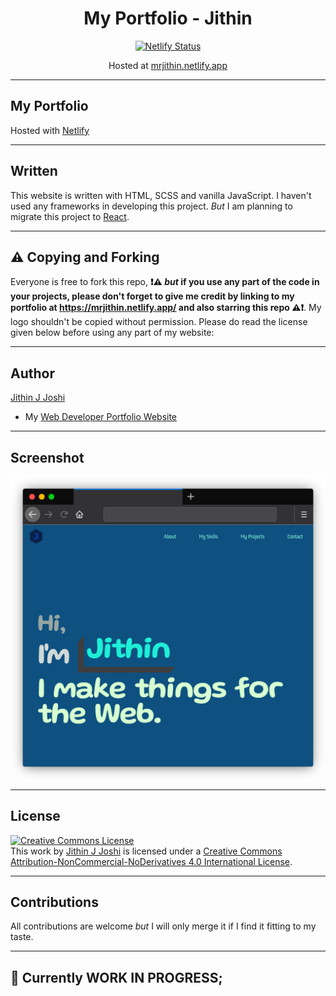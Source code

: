 <div align="center">
  <h1>My Portfolio - Jithin</h1>
  <a href="https://app.netlify.com/sites/mrjithin/deploys"><img src="https://api.netlify.com/api/v1/badges/ca44d892-8c5d-486b-9d8c-3a6c148e1059/deploy-status" alt="Netlify Status" /></a>

  Hosted at <a href="https://mrjithin.netlify.app">mrjithin.netlify.app</a>
</div>
<hr />

## My Portfolio
Hosted with [Netlify](https://netlify.com/)
<hr />

## Written
This website is written with HTML, SCSS and vanilla JavaScript. I haven't used any frameworks in developing this project. *But* I am planning to migrate this project to [React](https://reactjs.org/). 
<hr />

## ⚠️ Copying and Forking
Everyone is free to fork this repo, **❗⚠️ *but* if you use any part of the code in your projects, please don't forget to give me credit by linking to my portfolio at https://mrjithin.netlify.app/ and also starring this repo ⚠️❗**. My logo shouldn't be copied without permission. Please do read the license given below before using any part of my website:
<hr />

## Author
[Jithin J Joshi](https://github.com/mrjithin/)
- My [Web Developer Portfolio Website](https://mrjithin.netlify.app/)
<hr />

## Screenshot

![Screenshot](/images/screenshot.png/)

<hr />

## License
<a rel="license" href="http://creativecommons.org/licenses/by-nc-nd/4.0/"><img alt="Creative Commons License" style="border-width:0" src="https://i.creativecommons.org/l/by-nc-nd/4.0/88x31.png" /></a><br />This work by <a xmlns:cc="http://creativecommons.org/ns#" href="https://mrjithin.netlify.app/" property="cc:attributionName" rel="cc:attributionURL">Jithin J Joshi</a> is licensed under a <a rel="license" href="http://creativecommons.org/licenses/by-nc-nd/4.0/">Creative Commons Attribution-NonCommercial-NoDerivatives 4.0 International License</a>.
<hr />

## Contributions 
All contributions are welcome *but* I will only merge it if I find it fitting to my taste. 
<hr />
 
## 🔴 Currently WORK IN PROGRESS;
